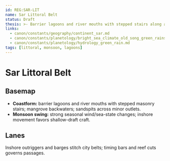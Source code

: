 ```yaml
---
id: REG:SAR-LIT
name: Sar Littoral Belt
status: Draft
thesis: >- Barrier lagoons and river mouths with stepped stairs along a monsoon coast.
links:
  - canon/constants/geography/continent_sar.md
  - canon/constants/planetology/bright_sea_climate_old_song_green_rains.md
  - canon/constants/planetology/hydrology_green_rain.md
tags: [littoral, monsoon, lagoons]
---
```


# Sar Littoral Belt

## Basemap
- **Coastform:** barrier lagoons and river mouths with stepped masonry stairs; mangrove backwaters; sandspits across minor outlets.
- **Monsoon swing:** strong seasonal wind/sea-state changes; inshore movement favors shallow-draft craft.

## Lanes
Inshore outriggers and barges stitch city belts; timing bars and reef cuts governs passages.
